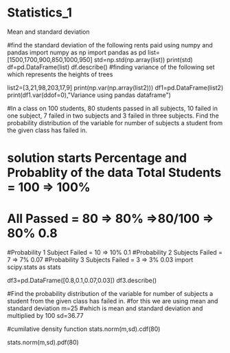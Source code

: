 # Statistics_1
Mean and standard deviation


#find the standard deviation of the following rents paid using numpy and pandas
import numpy as np
import pandas as pd
list=[1500,1700,900,850,1000,950]
std=np.std(np.array(list))
print(std)
df=pd.DataFrame(list)
df.describe()
#finding variance of the following set which represents the heights of trees

list2=[3,21,98,203,17,9]
print(np.var(np.array(list2)))
df1=pd.DataFrame(list2)
print(df1.var(ddof=0),"Variance using pandas dataframe")

#In a class on 100 students, 80 students passed in all subjects, 10 failed in one subject, 7 failed in two subjects and 3 failed in three subjects. Find the probability distribution of the variable for number of subjects a student from the given class has failed in.
# solution starts Percentage and Probablity of the data Total Students = 100 => 100% 
# All Passed = 80 => 80% =>80/100 => 80% 0.8 
#Probability 1 Subject Failed = 10 => 10% 0.1 
#Probability 2 Subjects Failed = 7 => 7% 0.07 
#Probability 3 Subjects Failed = 3 => 3% 0.03 
import scipy.stats as stats 

df3=pd.DataFrame([0.8,0.1,0.07,0.03])
df3.describe()

#Find the probability distribution of the variable for number of subjects a student from the given class has failed in.
#for this we are using mean and standard deviation
m=25 #which is mean and standard deviation and multiplied by 100
sd=36.77

#cumilative density function
stats.norm(m,sd).cdf(80)

stats.norm(m,sd).pdf(80)

